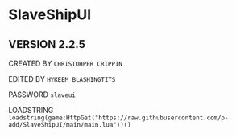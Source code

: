 # SlaveShipUI

## VERSION 2.2.5

CREATED BY `CHRISTOHPER CRIPPIN`

EDITED BY `HYKEEM BLASHINGTITS`

PASSWORD `slaveui`

LOADSTRING `loadstring(game:HttpGet("https://raw.githubusercontent.com/p-add/SlaveShipUI/main/main.lua"))()`

